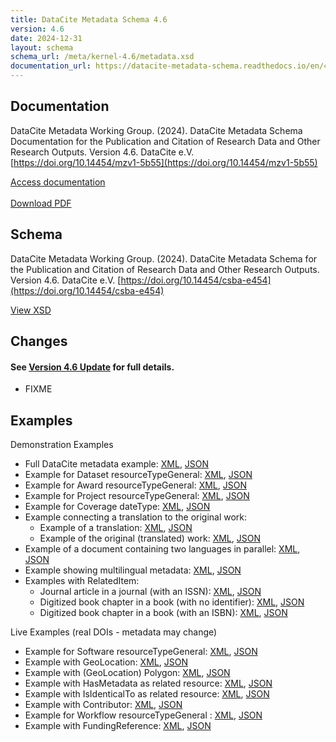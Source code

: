 ```yaml
---
title: DataCite Metadata Schema 4.6
version: 4.6
date: 2024-12-31
layout: schema
schema_url: /meta/kernel-4.6/metadata.xsd
documentation_url: https://datacite-metadata-schema.readthedocs.io/en/4.6/
---
```


## Documentation
DataCite Metadata Working Group. (2024). DataCite Metadata Schema Documentation for the Publication and Citation of Research Data and Other Research Outputs. Version 4.6. DataCite e.V. [https://doi.org/10.14454/mzv1-5b55](https://doi.org/10.14454/mzv1-5b55)

<div class="text-center"><a href="https://datacite-metadata-schema.readthedocs.io/en/4.6/" class="btn">Access documentation</a></div>
<br>
<div class="text-center"><a href="https://datacite-metadata-schema.readthedocs.io/_/downloads/en/4.6/pdf/" class="btn">Download PDF</a></div>

## Schema
DataCite Metadata Working Group. (2024). DataCite Metadata Schema for the Publication and Citation of Research Data and Other Research Outputs. Version 4.6. DataCite e.V. [https://doi.org/10.14454/csba-e454](https://doi.org/10.14454/csba-e454)

<div class="text-center"><a href="metadata.xsd" class="btn">View XSD</a></div>

## Changes

#### See [Version 4.6 Update](https://datacite-metadata-schema.readthedocs.io/en/4.6/introduction/version-update) for full details.


* FIXME


## Examples

Demonstration Examples

* Full DataCite metadata example: [XML](example/datacite-example-full-v4.xml), [JSON](https://api.test.datacite.org/dois/10.82433/B09Z-4K37?publisher=true&affiliation=true)
* Example for Dataset resourceTypeGeneral: [XML](example/datacite-example-dataset-v4.xml), [JSON](https://api.test.datacite.org/dois/10.82433/9184-DY35?publisher=true&affiliation=true)
* Example for Award resourceTypeGeneral: [XML](example/datacite-example-award-v4.xml), [JSON]()
* Example for Project resourceTypeGeneral: [XML](example/datacite-example-project-v4.xml), [JSON](https://api.test.datacite.org/dois/10.82433/84dj-am41?publisher=true&affiliation=true)
* Example for Coverage dateType: [XML](example/datacite-example-coverage-v4.xml), [JSON](https://api.test.datacite.org/dois/10.82433/pgk2-ar97?publisher=true&affiliation=true)
* Example connecting a translation to the original work:
  * Example of a translation: [XML](example/datacite-example-translation-translated-v4.xml), [JSON](https://api.test.datacite.org/dois/10.82433/45e5-xy14?publisher=true&affiliation=true)
  * Example of the original (translated) work: [XML](example/datacite-example-translation-original-v4.xml), [JSON](https://api.test.datacite.org/dois/10.82433/pma6-nf93?publisher=true&affiliation=true)
* Example of a document containing two languages in parallel: [XML](example/datacite-example-parallel-languages-v4.xml), [JSON](https://api.test.datacite.org/dois/10.82433/4r08-sa38?publisher=true&affiliation=true)
* Example showing multilingual metadata: [XML](example/datacite-example-multilingual-v4.xml), [JSON](https://api.test.datacite.org/dois/10.82433/byt7-2g42?publisher=true&affiliation=true)
* Examples with RelatedItem:
  * Journal article in a journal (with an ISSN): [XML](example/datacite-example-relateditem1-v4.xml), [JSON](https://api.test.datacite.org/dois/10.82433/q54d-pf76?publisher=true&affiliation=true)
  * Digitized book chapter in a book (with no identifier): [XML](example/datacite-example-relateditem2-v4.xml), [JSON](https://api.test.datacite.org/dois/10.82433/eck0-f231?publisher=true&affiliation=true)
  * Digitized book chapter in a book (with an ISBN): [XML](example/datacite-example-relateditem3-v4.xml), [JSON](https://api.test.datacite.org/dois/10.82433/4fdh-rh04?publisher=true&affiliation=true)

Live Examples (real DOIs - metadata may change)

* Example for Software resourceTypeGeneral: [XML](https://api.datacite.org/dois/application/vnd.datacite.datacite+xml/10.5281/zenodo.7635478), [JSON](https://api.datacite.org/dois/10.5281/zenodo.7635478?publisher=true&affiliation=true)
* Example with GeoLocation: [XML](https://api.datacite.org/dois/application/vnd.datacite.datacite+xml/10.1594/PANGAEA.770250), [JSON](https://api.datacite.org/dois/10.1594/PANGAEA.770250?publisher=true&affiliation=true)
* Example with (GeoLocation) Polygon: [XML](https://api.datacite.org/dois/application/vnd.datacite.datacite+xml/10.15129/3da7087a-91a3-40be-9a83-7e412156db59), [JSON](https://api.datacite.org/dois/10.15129/3da7087a-91a3-40be-9a83-7e412156db59?publisher=true&affiliation=true)
* Example with HasMetadata as related resource: [XML](https://api.datacite.org/dois/application/vnd.datacite.datacite+xml/10.26164/leopoldina_10_00390), [JSON](https://api.datacite.org/dois/10.26164/leopoldina_10_00390?publisher=true&affiliation=true)
* Example with IsIdenticalTo as related resource: [XML](https://api.datacite.org/dois/application/vnd.datacite.datacite+xml/10.5282/oph.2), [JSON](https://api.datacite.org/dois/10.5282/oph.2?publisher=true&affiliation=true)
* Example with Contributor: [XML](https://api.datacite.org/dois/application/vnd.datacite.datacite+xml/10.4228/zalf.sy6a-xt12), [JSON](https://api.datacite.org/dois/10.4228/zalf.sy6a-xt12?publisher=true&affiliation=true)
* Example for Workflow resourceTypeGeneral : [XML](https://api.datacite.org/dois/application/vnd.datacite.datacite+xml/10.48546/WORKFLOWHUB.WORKFLOW.412.1), [JSON](https://api.datacite.org/dois/10.48546/WORKFLOWHUB.WORKFLOW.412.1?publisher=true&affiliation=true)
* Example with FundingReference: [XML](https://api.datacite.org/dois/application/vnd.datacite.datacite+xml/10.5281/zenodo.47394), [JSON](https://api.datacite.org/dois/10.5281/zenodo.47394?publisher=true&affiliation=true)

